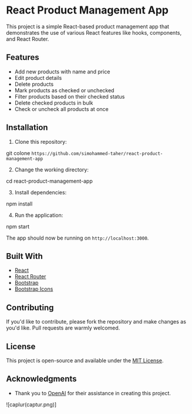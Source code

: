 # React Product Management App

This project is a simple React-based product management app that demonstrates the use of various React features like hooks, components, and React Router.

## Features

- Add new products with name and price
- Edit product details
- Delete products
- Mark products as checked or unchecked
- Filter products based on their checked status
- Delete checked products in bulk
- Check or uncheck all products at once

## Installation

1. Clone this repository:

git colone `https://github.com/simohammed-taher/react-product-management-app`

2. Change the working directory:

cd react-product-management-app

3. Install dependencies:


npm install

4. Run the application:

npm start


The app should now be running on `http://localhost:3000`.

## Built With

- [React](https://reactjs.org/)
- [React Router](https://reactrouter.com/)
- [Bootstrap](https://getbootstrap.com/)
- [Bootstrap Icons](https://icons.getbootstrap.com/)

## Contributing

If you'd like to contribute, please fork the repository and make changes as you'd like. Pull requests are warmly welcomed.

## License

This project is open-source and available under the [MIT License](LICENSE).

## Acknowledgments

- Thank you to [OpenAI](https://www.openai.com/) for their assistance in creating this project.

![caplur(captur.png)]